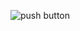 ![push button](https://s98vla.storage.yandex.net/rdisk/f0faacaeda81634f497e7af74efd603b76a2ad1d90b7d52ac0fe9950e146b5a9/5ff133e2/rWrGw1jWm9zdlHtFJwpGgxMU4KJVndnJKKO6YrYjHLD0OT_lABHSZKlTT66-kKichWEau3J2QvV-QTupBKEwDg==?uid=96074466&filename=%233%20-%20push%20button.png&disposition=inline&hash=&limit=0&content_type=image%2Fpng&owner_uid=96074466&fsize=34263&hid=ade1781b6013229eb295f133e405b640&media_type=image&tknv=v2&etag=252acf3fe837c135d3014b1e778c9f52&rtoken=XItQO9HyfQf2&force_default=yes&ycrid=na-e5a1bcc62dd0289a602c1ff7e385adb1-downloader23f&ts=5b7f635eb3c80&s=3a1fd986d11c8abe4b223af594e32e4b03c7c66f231c4a5c0f87af7ce6bbeed9&pb=U2FsdGVkX189Qxv0DqD9IjHmKufR9-h9CD4U9HaVAyQBnsWrszVCSsP1J7DnqRfi6S5DMxj8hTSJkiP2Z1pPxWpFviIMl_BfU7_BH3y1RJs)